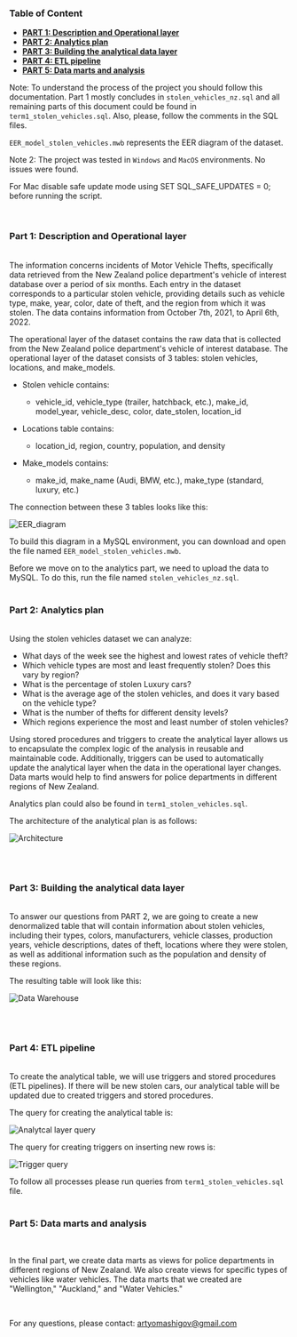 ### Table of Content
- [**PART 1: Description and Operational layer**](#part-1-description-and-operational-layer)
- [**PART 2: Analytics plan**](#part-2-analytics-plan)
- [**PART 3: Building the analytical data layer**](#part-3-building-the-analytical-data-layer)
- [**PART 4: ETL pipeline**](#part-4-etl-pipeline)
- [**PART 5: Data marts and analysis**](#part-5-data-marts-and-analysis)

Note: To understand the process of the project you should follow this documentation. Part 1 mostly concludes in `stolen_vehicles_nz.sql` and all remaining parts of this document could be found in `term1_stolen_vehicles.sql`. Also, please, follow the comments in the SQL files.

`EER_model_stolen_vehicles.mwb` represents the EER diagram of the dataset.

Note 2: The project was tested in `Windows` and `MacOS` environments. No issues were found.                                                                    

For Mac disable safe update mode using SET SQL_SAFE_UPDATES = 0; before running the script.



<br/>

### Part 1: Description and Operational layer
<!-- content -->
<br/>
The information concerns incidents of Motor Vehicle Thefts, specifically data retrieved from the New Zealand police department's vehicle of interest database over a period of six months. Each entry in the dataset corresponds to a particular stolen vehicle, providing details such as vehicle type, make, year, color, date of theft, and the region from which it was stolen. The data contains information from October 7th, 2021, to April 6th, 2022.

The operational layer of the dataset contains the raw data that is collected from the New Zealand police department's vehicle of interest database. The operational layer of the dataset consists of 3 tables: stolen vehicles, locations, and make_models.

- Stolen vehicle contains: 
    - vehicle_id, vehicle_type (trailer, hatchback, etc.), make_id, model_year, vehicle_desc, color, date_stolen, location_id

- Locations table contains: 
    - location_id, region, country, population, and density

- Make_models contains: 
    - make_id, make_name (Audi, BMW, etc.), make_type (standard, luxury, etc.)

The connection between these 3 tables looks like this:

![EER_diagram](EER_stolen_vehicles.png)

To build this diagram in a MySQL environment, you can download and open the file named `EER_model_stolen_vehicles.mwb`.

Before we move on to the analytics part, we need to upload the data to MySQL. To do this, run the file named `stolen_vehicles_nz.sql`.
<br/><br/>
### Part 2: Analytics plan
<!-- content -->
<br/>
Using the stolen vehicles dataset we can analyze:

- What days of the week see the highest and lowest rates of vehicle theft?
- Which vehicle types are most and least frequently stolen? Does this vary by region?
- What is the percentage of stolen Luxury cars?
- What is the average age of the stolen vehicles, and does it vary based on the vehicle type?
- What is the number of thefts for different density levels?
- Which regions experience the most and least number of stolen vehicles?

Using stored procedures and triggers to create the analytical layer allows us to encapsulate the complex logic of the analysis in reusable and maintainable code. Additionally, triggers can be used to automatically update the analytical layer when the data in the operational layer changes. Data marts would help to find answers for police departments in different regions of New Zealand.

Analytics plan could also be found in `term1_stolen_vehicles.sql`.

The architecture of the analytical plan is as follows:

![Architecture](Architecture_stolen_vehicles.png)

<br/><br/>
### Part 3: Building the analytical data layer
<!-- content -->
<br/>
To answer our questions from PART 2, we are going to create a new denormalized table that will contain information about stolen vehicles, including their types, colors, manufacturers, vehicle classes, production years, vehicle descriptions, dates of theft, locations where they were stolen, as well as additional information such as the population and density of these regions.

The resulting table will look like this:

![Data Warehouse](data_warehouse_stolen_vehicles.png)

<br/><br/>
### Part 4: ETL pipeline
<!-- content -->
<br/>
To create the analytical table, we will use triggers and stored procedures (ETL pipelines). If there will be new stolen cars, our analytical table will be updated due to created triggers and stored procedures.

The query for creating the analytical table is:

![Analytcal layer query](analytical_layer_stolen_vehicles.png)

The query for creating triggers on inserting new rows is:

![Trigger query](trigger_stolen_vehicles.png)


To follow all processes please run queries from `term1_stolen_vehicles.sql` file.
<br/><br/>
### Part 5: Data marts and analysis
<!-- content -->
<br/>

In the final part, we create data marts as views for police departments in different regions of New Zealand. We also create views for specific types of vehicles like water vehicles. The data marts that we created are "Wellington," "Auckland," and "Water Vehicles."

<br/>

For any questions, please contact: artyomashigov@gmail.com





